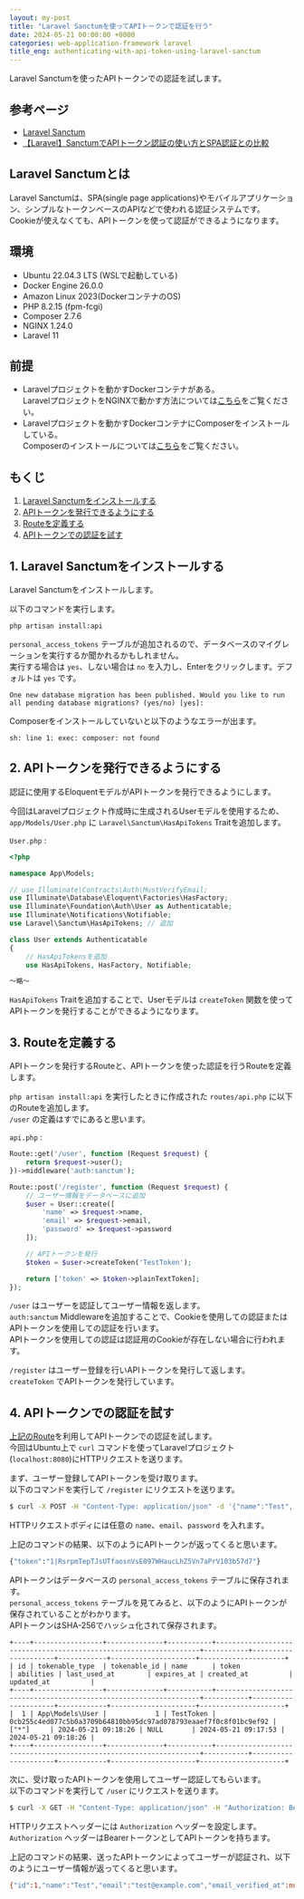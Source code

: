```yaml
---
layout: my-post
title: "Laravel Sanctumを使ってAPIトークンで認証を行う"
date: 2024-05-21 00:00:00 +0000
categories: web-application-framework laravel
title_eng: authenticating-with-api-token-using-laravel-sanctum
---
```


Laravel Sanctumを使ったAPIトークンでの認証を試します。

## 参考ページ
- [Laravel Sanctum](https://laravel.com/docs/11.x/sanctum)
- [【Laravel】SanctumでAPIトークン認証の使い方とSPA認証との比較](https://qiita.com/104dev/items/0787a81f7dda892ce86a)

## Laravel Sanctumとは
Laravel Sanctumは、SPA(single page applications)やモバイルアプリケーション、シンプルなトークンベースのAPIなどで使われる認証システムです。  
Cookieが使えなくても、APIトークンを使って認証ができるようになります。

## 環境
- Ubuntu 22.04.3 LTS (WSLで起動している)
- Docker Engine 26.0.0
- Amazon Linux 2023(DockerコンテナのOS)
- PHP 8.2.15 (fpm-fcgi)
- Composer 2.7.6
- NGINX 1.24.0
- Laravel 11

## 前提
- Laravelプロジェクトを動かすDockerコンテナがある。  
LaravelプロジェクトをNGINXで動かす方法については[こちら](/web-application-framework/laravel/running-laravel-project-on-nginx)をご覧ください。
- Laravelプロジェクトを動かすDockerコンテナにComposerをインストールしている。  
Composerのインストールについては[こちら](/programming/php/installing-composer-on-linux)をご覧ください。

## もくじ
1. [Laravel Sanctumをインストールする](#1-laravel-sanctumをインストールする)
2. [APIトークンを発行できるようにする](#2-apiトークンを発行できるようにする)
3. [Routeを定義する](#3-routeを定義する)
4. [APIトークンでの認証を試す](#4-apiトークンでの認証を試す)

## 1. Laravel Sanctumをインストールする
Laravel Sanctumをインストールします。

以下のコマンドを実行します。

```
php artisan install:api
```

`personal_access_tokens` テーブルが追加されるので、データベースのマイグレーションを実行するか聞かれるかもしれません。  
実行する場合は `yes`、しない場合は `no` を入力し、Enterをクリックします。デフォルトは `yes` です。

```
One new database migration has been published. Would you like to run all pending database migrations? (yes/no) [yes]:
```

Composerをインストールしていないと以下のようなエラーが出ます。

```
sh: line 1: exec: composer: not found
```

## 2. APIトークンを発行できるようにする
認証に使用するEloquentモデルがAPIトークンを発行できるようにします。  

今回はLaravelプロジェクト作成時に生成されるUserモデルを使用するため、`app/Models/User.php` に `Laravel\Sanctum\HasApiTokens` Traitを追加します。

`User.php` :
```php
<?php

namespace App\Models;

// use Illuminate\Contracts\Auth\MustVerifyEmail;
use Illuminate\Database\Eloquent\Factories\HasFactory;
use Illuminate\Foundation\Auth\User as Authenticatable;
use Illuminate\Notifications\Notifiable;
use Laravel\Sanctum\HasApiTokens; // 追加

class User extends Authenticatable
{
    // HasApiTokensを追加
    use HasApiTokens, HasFactory, Notifiable;

～略～
```

`HasApiTokens` Traitを追加することで、Userモデルは `createToken` 関数を使ってAPIトークンを発行することができるようになります。

## 3. Routeを定義する
APIトークンを発行するRouteと、APIトークンを使った認証を行うRouteを定義します。

`php artisan install:api` を実行したときに作成された `routes/api.php` に以下のRouteを追加します。  
`/user` の定義はすでにあると思います。

`api.php` :
```php
Route::get('/user', function (Request $request) {
    return $request->user();
})->middleware('auth:sanctum');

Route::post('/register', function (Request $request) {
    // ユーザー情報をデータベースに追加
    $user = User::create([
        'name' => $request->name,
        'email' => $request->email,
        'password' => $request->password
    ]);

    // APIトークンを発行
    $token = $user->createToken('TestToken');

    return ['token' => $token->plainTextToken];
});
```

`/user` はユーザーを認証してユーザー情報を返します。  
`auth:sanctum` Middlewareを追加することで、Cookieを使用しての認証またはAPIトークンを使用しての認証を行います。  
APIトークンを使用しての認証は認証用のCookieが存在しない場合に行われます。  

`/register` はユーザー登録を行いAPIトークンを発行して返します。  
`createToken` でAPIトークンを発行しています。

## 4. APIトークンでの認証を試す
[上記のRoute](#3-routeを定義する)を利用してAPIトークンでの認証を試します。  
今回はUbuntu上で `curl` コマンドを使ってLaravelプロジェクト(`localhost:8080`)にHTTPリクエストを送ります。

まず、ユーザー登録してAPIトークンを受け取ります。  
以下のコマンドを実行して `/register` にリクエストを送ります。

```bash
$ curl -X POST -H "Content-Type: application/json" -d '{"name":"Test", "email":"test@example.com", "password":"test"}' localhost:8080/api/register
```

HTTPリクエストボディには任意の `name`、`email`、`password` を入れます。

上記のコマンドの結果、以下のようにAPIトークンが返ってくると思います。

```bash
{"token":"1|RsrpmTepTJsUTfaosnVsE097WHaucLhZ5Vn7aPrV103b57d7"}
```

APIトークンはデータベースの `personal_access_tokens` テーブルに保存されます。  
`personal_access_tokens` テーブルを見てみると、以下のようにAPIトークンが保存されていることがわかります。  
APIトークンはSHA-256でハッシュ化されて保存されます。

```
+----+-----------------+--------------+-----------+------------------------------------------------------------------+-----------+---------------------+------------+---------------------+---------------------+
| id | tokenable_type  | tokenable_id | name      | token                                                            | abilities | last_used_at        | expires_at | created_at          | updated_at          |
+----+-----------------+--------------+-----------+------------------------------------------------------------------+-----------+---------------------+------------+---------------------+---------------------+
|  1 | App\Models\User |            1 | TestToken | 0cb255c4ed077c5b0a3709b64810bb95dc97ad078793eaaef7f0c8f01bc9ef92 | ["*"]     | 2024-05-21 09:18:26 | NULL       | 2024-05-21 09:17:53 | 2024-05-21 09:18:26 |
+----+-----------------+--------------+-----------+------------------------------------------------------------------+-----------+---------------------+------------+---------------------+---------------------+
```

次に、受け取ったAPIトークンを使用してユーザー認証してもらいます。  
以下のコマンドを実行して `/user` にリクエストを送ります。

```bash
$ curl -X GET -H "Content-Type: application/json" -H "Authorization: Bearer 1|RsrpmTepTJsUTfaosnVsE097WHaucLhZ5Vn7aPrV103b57d7" localhost:8080/api/user
```

HTTPリクエストヘッダーには `Authorization` ヘッダーを設定します。  
`Authorization` ヘッダーはBearerトークンとしてAPIトークンを持ちます。

上記のコマンドの結果、送ったAPIトークンによってユーザーが認証され、以下のようにユーザー情報が返ってくると思います。

```bash
{"id":1,"name":"Test","email":"test@example.com","email_verified_at":null,"created_at":"2024-05-21T09:17:53.000000Z","updated_at":"2024-05-21T09:17:53.000000Z"}
```